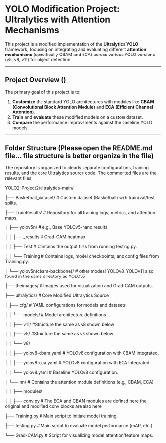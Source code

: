 # YOLO Modification Project: Ultralytics with Attention Mechanisms

This project is a modified implementation of the **Ultralytics YOLO** framework, focusing on integrating and evaluating different **attention mechanisms** 
(specifically CBAM and ECA) across various YOLO versions (v5, v8, v11) for object detection.

---

## Project Overview ()

The primary goal of this project is to:
1. **Customize** the standard YOLO architectures with modules like **CBAM (Convolutional Block Attention Module)** and **ECA (Efficient Channel Attention)**.
2. **Train** and **evaluate** these modified models on a custom dataset.
3. **Compare** the performance improvements against the baseline YOLO models.

---

## Folder Structure (Please open the README.md file... file structure is better organize in the file)



The repository is organized to clearly separate configurations, training results, and the core Ultralytics source code.
The commented files are the relevant files


YOLO2-Project2/ultralytics-main/

├── Basketball_dataset/         # Custom dataset (Basketball) with train/val/test splits.

├── TrainResults/               # Repository for all training logs, metrics, and attention maps.

│   ├── yolov5n/                # e.g., Base YOLOv5-nano results

│   │   ├── _results            # Grad-CAM heatmap

│   │   ├── Test                # Contains the output files from running testing.py.

│   │   └── Training            # Contains logs, model checkpoints, and config files from Training.py.

│   └── yolov5n(cbam-backbone)/ # other modesl YOLOv8, YOLOv11 also found in the same directory as YOLOv5

├── theimages/                  # Images used for visualization and Grad-CAM outputs.

├── ultralytics/                # Core Modified Ultralytics Source

│   ├── cfg/                    # YAML configurations for models and datasets

│   │   └── models/             # Model architecture definitions

│   │       ├── v11/            #Structure the same as v8 shown below

│   │       ├── v5/             #Structure the same as v8 shown below

│   │       └── v8/

│   │           ├── yolov8-cbam.yaml # YOLOv8 configuration with CBAM integrated.

│   │           ├── yolov8-eca.yaml  # YOLOv8 configuration with ECA integrated.

│   │           └── yolov8.yaml      # Baseline YOLOv8 configuration.

│   └── nn/                     # Contains the attention module definitions (e.g., CBAM, ECA)

│   │   ├── modules/

│   │           ├── conv.py      # The ECA and CBAM modules are defined here the original and modified conv blocks are also here

├── Training.py                 # Main script to initiate model training.

├── testing.py                  # Main script to evaluate model performance (mAP, etc.).

└── Grad-CAM.py                 # Script for visualizing model attention/feature maps.
